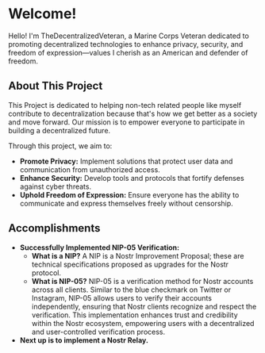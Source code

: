 # Welcome!

Hello! I'm TheDecentralizedVeteran, a Marine Corps Veteran dedicated to promoting decentralized technologies to enhance privacy, security, and freedom of expression—values I cherish as an American and defender of freedom.

## About This Project

This Project is dedicated to helping non-tech related people like myself contribute to decentralization because that's how we get better as a society and move forward. Our mission is to empower everyone to participate in building a decentralized future.

Through this project, we aim to:

- **Promote Privacy:** Implement solutions that protect user data and communication from unauthorized access.
- **Enhance Security:** Develop tools and protocols that fortify defenses against cyber threats.
- **Uphold Freedom of Expression:** Ensure everyone has the ability to communicate and express themselves freely without censorship.

## Accomplishments

- **Successfully Implemented NIP-05 Verification:**
  - **What is a NIP?** A NIP is a Nostr Improvement Proposal; these are technical specifications proposed as upgrades for the Nostr protocol.
  - **What is NIP-05?** NIP-05 is a verification method for Nostr accounts across all clients. Similar to the blue checkmark on Twitter or Instagram, NIP-05 allows users to verify their accounts independently, ensuring that Nostr clients recognize and respect the verification. This implementation enhances trust and credibility within the Nostr ecosystem, empowering users with a decentralized and user-controlled verification process.
- **Next up is to implement a Nostr Relay.**
